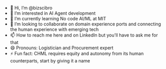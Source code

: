 - 👋 Hi, I’m @bizscibro
- 👀 I’m interested in AI Agent development
- 🌱 I’m currently learning No code AI/ML at MIT
- 💞️ I’m looking to collaborate on domain experience ports and connecting the human experience with emerging tech
- 📫 How to reach me here and on LinkedIn but you'll have to ask me for that
- 😄 Pronouns: Logistician and Procurement expert
- ⚡ Fun fact: CHML requires equity and autonomy from its human counterparts, start by giving it a name

<!---
bizscibro/bizscibro is a ✨ special ✨ repository because its `README.md` (this file) appears on your GitHub profile.
You can click the Preview link to take a look at your changes.
--->
